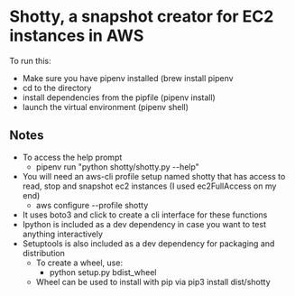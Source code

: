 # Shotty, a snapshot creator for EC2 instances in AWS

To run this:

- Make sure you have pipenv installed (brew install pipenv
- cd to the directory
- install dependencies from the pipfile (pipenv install)
- launch the virtual environment (pipenv shell)

## Notes

- To access the help prompt
  - pipenv run "python shotty/shotty.py --help"
- You will need an aws-cli profile setup named shotty that has access to read, stop and snapshot ec2 instances (I used ec2FullAccess on my end)
  - aws configure --profile shotty
- It uses boto3 and click to create a cli interface for these functions
- Ipython is included as a dev dependency in case you want to test anything interactively
- Setuptools is also included as a dev dependency for packaging and distribution
  - To create a wheel, use:
    - python setup.py bdist_wheel
  - Wheel can be used to install with pip via pip3 install dist/shotty
